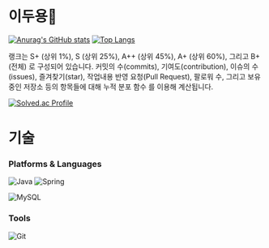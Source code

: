 # 이두용🙈
[![Anurag's GitHub stats](https://github-readme-stats.vercel.app/api?username=doubleDRG)](https://github.com/doubleDRG/github-readme-stats)
[![Top Langs](https://github-readme-stats.vercel.app/api/top-langs/?username=doubleDRG)](https://github.com/doubleDRG/github-readme-stats)

랭크는 S+ (상위 1%), S (상위 25%), A++ (상위 45%), A+ (상위 60%), 그리고 B+ (전체) 로 구성되어 있습니다.
커밋의 수(commits), 기여도(contribution), 이슈의 수(issues), 즐겨찾기(star), 작업내용 반영 요청(Pull Request), 팔로워 수, 그리고 보유 중인 저장소 등의 항목들에 대해 누적 분포 함수 를 이용해 계산됩니다.

[![Solved.ac Profile](http://mazassumnida.wtf/api/v2/generate_badge?boj=dyl0115)](https://solved.ac/dyl0115/)

# 기술
### Platforms & Languages
![Java](https://img.shields.io/badge/Java-007396.svg?&style=for-the-badge&logo=Java&logoColor=white)
![Spring](https://img.shields.io/badge/Spring-6DB33F.svg?&style=for-the-badge&logo=Spring&logoColor=white)

![MySQL](https://img.shields.io/badge/MySQL-4479A1.svg?&style=for-the-badge&logo=MySQL&logoColor=white)

### Tools
![Git](https://img.shields.io/badge/Git-F05032.svg?&style=for-the-badge&logo=Git&logoColor=white)
